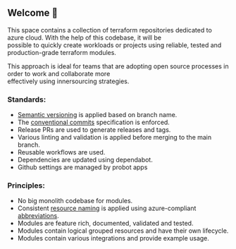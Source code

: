## Welcome 👋
This space contains a collection of terraform repositories dedicated to azure cloud. With the help of this codebase, it will be  
possible to quickly create workloads or projects using reliable, tested and production-grade terraform modules.

This approach is ideal for teams that are adopting open source processes in order to work and collaborate more  
effectively using innersourcing strategies.

### Standards:

* [Semantic versioning](https://semver.org/) is applied based on branch name.
* The [conventional commits](https://www.conventionalcommits.org/en/v1.0.0/) specification is enforced.
* Release PRs are used to generate releases and tags.
* Various linting and validation is applied before merging to the main branch.
* Reusable workflows are used.
* Dependencies are updated using dependabot.
* Github settings are managed by probot apps

### Principles:

* No big monolith codebase for modules.
* Consistent [resource naming](https://learn.microsoft.com/en-us/azure/cloud-adoption-framework/ready/azure-best-practices/resource-naming) is applied using azure-compliant [abbreviations](https://learn.microsoft.com/en-us/azure/cloud-adoption-framework/ready/azure-best-practices/resource-abbreviations).
* Modules are feature rich, documented, validated and tested.
* Modules contain logical grouped resources and have their own lifecycle.
* Modules contain various integrations and provide example usage.
